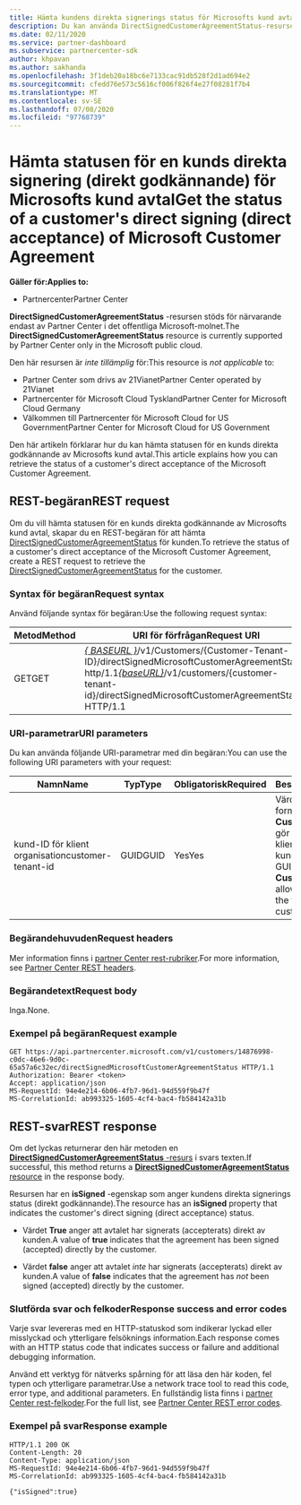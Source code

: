 ```yaml
---
title: Hämta kundens direkta signerings status för Microsofts kund avtal.
description: Du kan använda DirectSignedCustomerAgreementStatus-resursen för att hämta statusen för en kunds direkta signering (direkt godkännande) för Microsofts kund avtal.
ms.date: 02/11/2020
ms.service: partner-dashboard
ms.subservice: partnercenter-sdk
author: khpavan
ms.author: sakhanda
ms.openlocfilehash: 3f1deb20a18bc6e7133cac91db528f2d1ad694e2
ms.sourcegitcommit: cfedd76e573c5616cf006f826f4e27f08281f7b4
ms.translationtype: MT
ms.contentlocale: sv-SE
ms.lasthandoff: 07/08/2020
ms.locfileid: "97768739"
---
```

# <a name="get-the-status-of-a-customers-direct-signing-direct-acceptance-of-microsoft-customer-agreement"></a><span data-ttu-id="51dbd-103">Hämta statusen för en kunds direkta signering (direkt godkännande) för Microsofts kund avtal</span><span class="sxs-lookup"><span data-stu-id="51dbd-103">Get the status of a customer's direct signing (direct acceptance) of Microsoft Customer Agreement</span></span>

<span data-ttu-id="51dbd-104">**Gäller för:**</span><span class="sxs-lookup"><span data-stu-id="51dbd-104">**Applies to:**</span></span>

- <span data-ttu-id="51dbd-105">Partnercenter</span><span class="sxs-lookup"><span data-stu-id="51dbd-105">Partner Center</span></span>

<span data-ttu-id="51dbd-106">**DirectSignedCustomerAgreementStatus** -resursen stöds för närvarande endast av Partner Center i det offentliga Microsoft-molnet.</span><span class="sxs-lookup"><span data-stu-id="51dbd-106">The **DirectSignedCustomerAgreementStatus** resource is currently supported by Partner Center only in the Microsoft public cloud.</span></span>

<span data-ttu-id="51dbd-107">Den här resursen är *inte tillämplig* för:</span><span class="sxs-lookup"><span data-stu-id="51dbd-107">This resource is *not applicable* to:</span></span>

- <span data-ttu-id="51dbd-108">Partner Center som drivs av 21Vianet</span><span class="sxs-lookup"><span data-stu-id="51dbd-108">Partner Center operated by 21Vianet</span></span>
- <span data-ttu-id="51dbd-109">Partnercenter för Microsoft Cloud Tyskland</span><span class="sxs-lookup"><span data-stu-id="51dbd-109">Partner Center for Microsoft Cloud Germany</span></span>
- <span data-ttu-id="51dbd-110">Välkommen till Partnercenter för Microsoft Cloud for US Government</span><span class="sxs-lookup"><span data-stu-id="51dbd-110">Partner Center for Microsoft Cloud for US Government</span></span>

<span data-ttu-id="51dbd-111">Den här artikeln förklarar hur du kan hämta statusen för en kunds direkta godkännande av Microsofts kund avtal.</span><span class="sxs-lookup"><span data-stu-id="51dbd-111">This article explains how you can retrieve the status of a customer's direct acceptance of the Microsoft Customer Agreement.</span></span>

## <a name="rest-request"></a><span data-ttu-id="51dbd-112">REST-begäran</span><span class="sxs-lookup"><span data-stu-id="51dbd-112">REST request</span></span>

<span data-ttu-id="51dbd-113">Om du vill hämta statusen för en kunds direkta godkännande av Microsofts kund avtal, skapar du en REST-begäran för att hämta [DirectSignedCustomerAgreementStatus](./customer-agreement-direct-sign-status-resource.md) för kunden.</span><span class="sxs-lookup"><span data-stu-id="51dbd-113">To retrieve the status of a customer's direct acceptance of the Microsoft Customer Agreement, create a REST request to retrieve the [DirectSignedCustomerAgreementStatus](./customer-agreement-direct-sign-status-resource.md) for the customer.</span></span>

### <a name="request-syntax"></a><span data-ttu-id="51dbd-114">Syntax för begäran</span><span class="sxs-lookup"><span data-stu-id="51dbd-114">Request syntax</span></span>

<span data-ttu-id="51dbd-115">Använd följande syntax för begäran:</span><span class="sxs-lookup"><span data-stu-id="51dbd-115">Use the following request syntax:</span></span>

| <span data-ttu-id="51dbd-116">Metod</span><span class="sxs-lookup"><span data-stu-id="51dbd-116">Method</span></span> | <span data-ttu-id="51dbd-117">URI för förfrågan</span><span class="sxs-lookup"><span data-stu-id="51dbd-117">Request URI</span></span>                                                                                      |
|--------|--------------------------------------------------------------------------------------------------|
| <span data-ttu-id="51dbd-118">GET</span><span class="sxs-lookup"><span data-stu-id="51dbd-118">GET</span></span>    | <span data-ttu-id="51dbd-119">[*\{ BASEURL \}*](partner-center-rest-urls.md)/v1/Customers/{Customer-Tenant-ID}/directSignedMicrosoftCustomerAgreementStatus http/1.1</span><span class="sxs-lookup"><span data-stu-id="51dbd-119">[*\{baseURL\}*](partner-center-rest-urls.md)/v1/customers/{customer-tenant-id}/directSignedMicrosoftCustomerAgreementStatus HTTP/1.1</span></span> |

### <a name="uri-parameters"></a><span data-ttu-id="51dbd-120">URI-parametrar</span><span class="sxs-lookup"><span data-stu-id="51dbd-120">URI parameters</span></span>

<span data-ttu-id="51dbd-121">Du kan använda följande URI-parametrar med din begäran:</span><span class="sxs-lookup"><span data-stu-id="51dbd-121">You can use the following URI parameters with your request:</span></span>

| <span data-ttu-id="51dbd-122">Namn</span><span class="sxs-lookup"><span data-stu-id="51dbd-122">Name</span></span>             | <span data-ttu-id="51dbd-123">Typ</span><span class="sxs-lookup"><span data-stu-id="51dbd-123">Type</span></span> | <span data-ttu-id="51dbd-124">Obligatorisk</span><span class="sxs-lookup"><span data-stu-id="51dbd-124">Required</span></span> | <span data-ttu-id="51dbd-125">Beskrivning</span><span class="sxs-lookup"><span data-stu-id="51dbd-125">Description</span></span>                                                                               |
|------------------|------|----------|-------------------------------------------------------------------------------------------|
| <span data-ttu-id="51dbd-126">kund-ID för klient organisation</span><span class="sxs-lookup"><span data-stu-id="51dbd-126">customer-tenant-id</span></span> | <span data-ttu-id="51dbd-127">GUID</span><span class="sxs-lookup"><span data-stu-id="51dbd-127">GUID</span></span> | <span data-ttu-id="51dbd-128">Yes</span><span class="sxs-lookup"><span data-stu-id="51dbd-128">Yes</span></span> | <span data-ttu-id="51dbd-129">Värdet är en GUID-formaterad **CustomerTenantId** som gör att du kan ange klient-ID för en kund.</span><span class="sxs-lookup"><span data-stu-id="51dbd-129">The value is a GUID-formatted **CustomerTenantId** that allows you to specify the tenant ID of a customer.</span></span> |

### <a name="request-headers"></a><span data-ttu-id="51dbd-130">Begärandehuvuden</span><span class="sxs-lookup"><span data-stu-id="51dbd-130">Request headers</span></span>

<span data-ttu-id="51dbd-131">Mer information finns i [partner Center rest-rubriker](headers.md).</span><span class="sxs-lookup"><span data-stu-id="51dbd-131">For more information, see [Partner Center REST headers](headers.md).</span></span>

### <a name="request-body"></a><span data-ttu-id="51dbd-132">Begärandetext</span><span class="sxs-lookup"><span data-stu-id="51dbd-132">Request body</span></span>

<span data-ttu-id="51dbd-133">Inga.</span><span class="sxs-lookup"><span data-stu-id="51dbd-133">None.</span></span>

### <a name="request-example"></a><span data-ttu-id="51dbd-134">Exempel på begäran</span><span class="sxs-lookup"><span data-stu-id="51dbd-134">Request example</span></span>

```http
GET https://api.partnercenter.microsoft.com/v1/customers/14876998-c0dc-46e6-9d0c-65a57a6c32ec/directSignedMicrosoftCustomerAgreementStatus HTTP/1.1
Authorization: Bearer <token>
Accept: application/json
MS-RequestId: 94e4e214-6b06-4fb7-96d1-94d559f9b47f
MS-CorrelationId: ab993325-1605-4cf4-bac4-fb584142a31b
```

## <a name="rest-response"></a><span data-ttu-id="51dbd-135">REST-svar</span><span class="sxs-lookup"><span data-stu-id="51dbd-135">REST response</span></span>

<span data-ttu-id="51dbd-136">Om det lyckas returnerar den här metoden en [ **DirectSignedCustomerAgreementStatus** -resurs](./customer-agreement-direct-sign-status-resource.md) i svars texten.</span><span class="sxs-lookup"><span data-stu-id="51dbd-136">If successful, this method returns a [**DirectSignedCustomerAgreementStatus** resource](./customer-agreement-direct-sign-status-resource.md) in the response body.</span></span>

<span data-ttu-id="51dbd-137">Resursen har en **isSigned** -egenskap som anger kundens direkta signerings status (direkt godkännande).</span><span class="sxs-lookup"><span data-stu-id="51dbd-137">The resource has an **isSigned** property that indicates the customer's direct signing (direct acceptance) status.</span></span>

- <span data-ttu-id="51dbd-138">Värdet **True** anger att avtalet har signerats (accepterats) direkt av kunden.</span><span class="sxs-lookup"><span data-stu-id="51dbd-138">A value of **true** indicates that the agreement has been signed (accepted) directly by the customer.</span></span>

- <span data-ttu-id="51dbd-139">Värdet **false** anger att avtalet *inte* har signerats (accepterats) direkt av kunden.</span><span class="sxs-lookup"><span data-stu-id="51dbd-139">A value of **false** indicates that the agreement has *not* been signed (accepted) directly by the customer.</span></span>

### <a name="response-success-and-error-codes"></a><span data-ttu-id="51dbd-140">Slutförda svar och felkoder</span><span class="sxs-lookup"><span data-stu-id="51dbd-140">Response success and error codes</span></span>

<span data-ttu-id="51dbd-141">Varje svar levereras med en HTTP-statuskod som indikerar lyckad eller misslyckad och ytterligare felsöknings information.</span><span class="sxs-lookup"><span data-stu-id="51dbd-141">Each response comes with an HTTP status code that indicates success or failure and additional debugging information.</span></span>

<span data-ttu-id="51dbd-142">Använd ett verktyg för nätverks spårning för att läsa den här koden, fel typen och ytterligare parametrar.</span><span class="sxs-lookup"><span data-stu-id="51dbd-142">Use a network trace tool to read this code, error type, and additional parameters.</span></span> <span data-ttu-id="51dbd-143">En fullständig lista finns i [partner Center rest-felkoder](error-codes.md).</span><span class="sxs-lookup"><span data-stu-id="51dbd-143">For the full list, see [Partner Center REST error codes](error-codes.md).</span></span>

### <a name="response-example"></a><span data-ttu-id="51dbd-144">Exempel på svar</span><span class="sxs-lookup"><span data-stu-id="51dbd-144">Response example</span></span>

```http
HTTP/1.1 200 OK
Content-Length: 20
Content-Type: application/json
MS-RequestId: 94e4e214-6b06-4fb7-96d1-94d559f9b47f
MS-CorrelationId: ab993325-1605-4cf4-bac4-fb584142a31b

{"isSigned":true}
```
